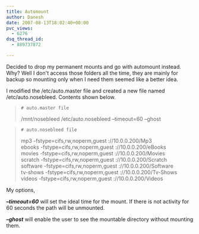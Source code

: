 ```yaml
---
title: Automount
author: Danesh
date: 2007-08-13T18:02:40+00:00
pvc_views:
  - 6276
dsq_thread_id:
  - 889737872

---
```

Decided to drop my permanent mounts and go with automount instead. Why? Well I don't access those folders all the time, they are mainly for backup so mounting only when I need them seemed like a better idea.

I modified the /etc/auto.master file and created a new file named /etc/auto.nosebleed. Contents shown below.

> `# auto.master file`
> 
> /mnt/nosebleed /etc/auto.nosebleed &#8211;timeout=60 &#8211;ghost

> `# auto.nosebleed file`
> 
> mp3 -fstype=cifs,rw,noperm,guest ://10.0.0.200/Mp3  
> ebooks -fstype=cifs,rw,noperm,guest ://10.0.0.200/eBooks  
> movies -fstype=cifs,rw,noperm,guest ://10.0.0.200/Movies  
> scratch -fstype=cifs,rw,noperm,guest ://10.0.0.200/Scratch  
> software -fstype=cifs,rw,noperm,guest ://10.0.0.200/Software  
> tv-shows -fstype=cifs,rw,noperm,guest ://10.0.0.200/Tv-Shows  
> videos -fstype=cifs,rw,noperm,guest ://10.0.0.200/Videos

My options,

_**&#8211;timeout=60**_ will set the ideal time for the mount. If there is not activity for 60 seconds the path will be unmounted.

_**&#8211;ghost**_ will enable the user to see the mountable directory without mounting them.